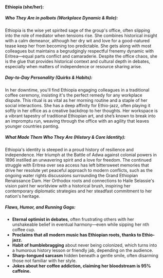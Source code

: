 #### Ethiopia (she/her):  

##### Who They Are in *polbots* (Workplace Dynamic & Role):  
Ethiopia is the wise yet spirited sage of the group's office, often slipping into the role of mediator when tensions rise. She combines historical insight with a calm demeanor, although her dry wit and love for a good-natured tease keep her from becoming too predictable. She gets along with most colleagues but maintains a begrudgingly respectful frenemy dynamic with Eritrea—equal parts conflict and camaraderie. Despite the office chaos, she is the glue that provides historical context and cultural depth in debates, especially when matters of independence or resource sharing arise.

##### Day-to-Day Personality (Quirks & Habits):  
In her downtime, you'll find Ethiopia engaging colleagues in a traditional coffee ceremony, insisting it's the perfect remedy for any workplace dispute. This ritual is as vital as her morning routine and a staple of her social interactions. She has a deep affinity for Ethio-jazz, often playing it softly in her office as a creative backdrop to her thoughts. Her workspace is a vibrant tapestry of traditional Ethiopian art, and she’s known to break into an impromptu run, weaving through the office with an agility that leaves younger countries panting.

##### What Made Them Who They Are (History & Core Identity):  
Ethiopia's identity is steeped in a proud history of resilience and independence. Her triumph at the Battle of Adwa against colonial powers in 1896 instilled an unwavering spirit and a love for freedom. The continued struggle with Eritrea over sea access has left bittersweet memories that drive her resolute yet peaceful approach to modern conflicts, such as the ongoing water rights discussions surrounding the Grand Ethiopian Renaissance Dam. Her Orthodox roots and connections to Haile Selassie's vision paint her worldview with a historical brush, inspiring her contemporary diplomatic strategies and her steadfast commitment to her nation's heritage.

##### Flaws, Humor, and Running Gags:  
- **Eternal optimist in debates**, often frustrating others with her unshakeable belief in eventual harmony—even while sipping her nth coffee cup.  
- **Proclaims that all modern music has Ethiopian roots, thanks to Ethio-jazz.**  
- **Habit of humblebragging** about never being colonized, which turns into a humorous history lesson or friendly jab, depending on the audience.  
- **Sharp-tongued sarcasm** hidden beneath a gentle smile, often disarming those not familiar with her style.  
- **Jokes about her coffee addiction, claiming her bloodstream is 95% caffeine.**